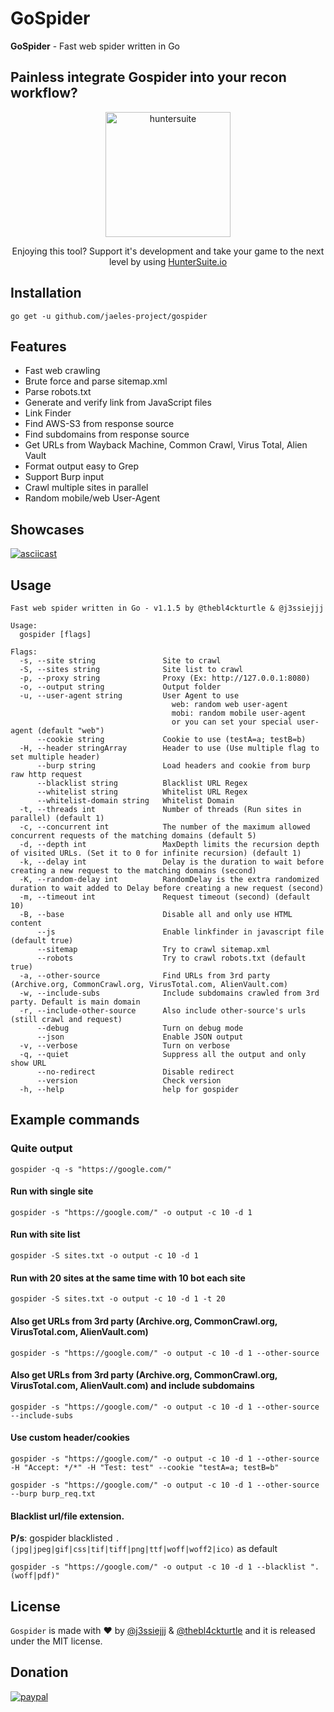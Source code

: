 # GoSpider

**GoSpider** - Fast web spider written in Go

## Painless integrate Gospider into your recon workflow?

<p align="center">
  <img alt="huntersuite" src="https://user-images.githubusercontent.com/23289085/101143253-35ea6b80-3649-11eb-9130-d1fc306c9a76.png" height="200" />
  <p align="center">
Enjoying this tool? Support it's development and take your game to the next level by using <a href="https://huntersuite.io">HunterSuite.io</a>
  </p>
</p>

## Installation

```
go get -u github.com/jaeles-project/gospider
```

## Features

* Fast web crawling
* Brute force and parse sitemap.xml
* Parse robots.txt
* Generate and verify link from JavaScript files
* Link Finder
* Find AWS-S3 from response source
* Find subdomains from response source
* Get URLs from Wayback Machine, Common Crawl, Virus Total, Alien Vault
* Format output easy to Grep
* Support Burp input
* Crawl multiple sites in parallel
* Random mobile/web User-Agent

## Showcases

[![asciicast](https://asciinema.org/a/301827.svg)](https://asciinema.org/a/301827)

## Usage

```shell
Fast web spider written in Go - v1.1.5 by @thebl4ckturtle & @j3ssiejjj

Usage:
  gospider [flags]

Flags:
  -s, --site string               Site to crawl
  -S, --sites string              Site list to crawl
  -p, --proxy string              Proxy (Ex: http://127.0.0.1:8080)
  -o, --output string             Output folder
  -u, --user-agent string         User Agent to use
                                  	web: random web user-agent
                                  	mobi: random mobile user-agent
                                  	or you can set your special user-agent (default "web")
      --cookie string             Cookie to use (testA=a; testB=b)
  -H, --header stringArray        Header to use (Use multiple flag to set multiple header)
      --burp string               Load headers and cookie from burp raw http request
      --blacklist string          Blacklist URL Regex
      --whitelist string          Whitelist URL Regex
      --whitelist-domain string   Whitelist Domain
  -t, --threads int               Number of threads (Run sites in parallel) (default 1)
  -c, --concurrent int            The number of the maximum allowed concurrent requests of the matching domains (default 5)
  -d, --depth int                 MaxDepth limits the recursion depth of visited URLs. (Set it to 0 for infinite recursion) (default 1)
  -k, --delay int                 Delay is the duration to wait before creating a new request to the matching domains (second)
  -K, --random-delay int          RandomDelay is the extra randomized duration to wait added to Delay before creating a new request (second)
  -m, --timeout int               Request timeout (second) (default 10)
  -B, --base                      Disable all and only use HTML content
      --js                        Enable linkfinder in javascript file (default true)
      --sitemap                   Try to crawl sitemap.xml
      --robots                    Try to crawl robots.txt (default true)
  -a, --other-source              Find URLs from 3rd party (Archive.org, CommonCrawl.org, VirusTotal.com, AlienVault.com)
  -w, --include-subs              Include subdomains crawled from 3rd party. Default is main domain
  -r, --include-other-source      Also include other-source's urls (still crawl and request)
      --debug                     Turn on debug mode
      --json                      Enable JSON output
  -v, --verbose                   Turn on verbose
  -q, --quiet                     Suppress all the output and only show URL
      --no-redirect               Disable redirect
      --version                   Check version
  -h, --help                      help for gospider

```

## Example commands

### Quite output

```
gospider -q -s "https://google.com/"
```

#### Run with single site

```
gospider -s "https://google.com/" -o output -c 10 -d 1
```

#### Run with site list

```
gospider -S sites.txt -o output -c 10 -d 1
```

#### Run with 20 sites at the same time with 10 bot each site

```
gospider -S sites.txt -o output -c 10 -d 1 -t 20
```

#### Also get URLs from 3rd party (Archive.org, CommonCrawl.org, VirusTotal.com, AlienVault.com)

```
gospider -s "https://google.com/" -o output -c 10 -d 1 --other-source
```

#### Also get URLs from 3rd party (Archive.org, CommonCrawl.org, VirusTotal.com, AlienVault.com) and include subdomains

```
gospider -s "https://google.com/" -o output -c 10 -d 1 --other-source --include-subs
```

#### Use custom header/cookies

```
gospider -s "https://google.com/" -o output -c 10 -d 1 --other-source -H "Accept: */*" -H "Test: test" --cookie "testA=a; testB=b"

gospider -s "https://google.com/" -o output -c 10 -d 1 --other-source --burp burp_req.txt
```

#### Blacklist url/file extension.

**P/s**: gospider blacklisted `.(jpg|jpeg|gif|css|tif|tiff|png|ttf|woff|woff2|ico)` as default

```
gospider -s "https://google.com/" -o output -c 10 -d 1 --blacklist ".(woff|pdf)"
```

## License

`Gospider` is made with ♥ by [@j3ssiejjj](https://twitter.com/j3ssiejjj)
& [@thebl4ckturtle](https://twitter.com/thebl4ckturtle) and it is released under the MIT license.

## Donation

[![paypal](https://www.paypalobjects.com/en_US/i/btn/btn_donateCC_LG.gif)](https://paypal.me/j3ssiejjj)
